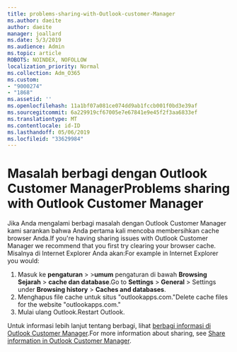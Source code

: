 ```yaml
---
title: problems-sharing-with-Outlook-customer-Manager
ms.author: daeite
author: daeite
manager: joallard
ms.date: 5/3/2019
ms.audience: Admin
ms.topic: article
ROBOTS: NOINDEX, NOFOLLOW
localization_priority: Normal
ms.collection: Adm_O365
ms.custom:
- "9000274"
- "1868"
ms.assetid: ''
ms.openlocfilehash: 11a1bf07a081ce074dd9ab1fccb001f0bd3e39af
ms.sourcegitcommit: 6a229919cf67005e7e67841e9e45f2f3aa6833ef
ms.translationtype: MT
ms.contentlocale: id-ID
ms.lasthandoff: 05/06/2019
ms.locfileid: "33629984"
---
```

# <a name="problems-sharing-with-outlook-customer-manager"></a><span data-ttu-id="c6275-102">Masalah berbagi dengan Outlook Customer Manager</span><span class="sxs-lookup"><span data-stu-id="c6275-102">Problems sharing with Outlook Customer Manager</span></span> 

<span data-ttu-id="c6275-103">Jika Anda mengalami berbagi masalah dengan Outlook Customer Manager kami sarankan bahwa Anda pertama kali mencoba membersihkan cache browser Anda.</span><span class="sxs-lookup"><span data-stu-id="c6275-103">If you're having sharing issues with Outlook Customer Manager we recommend that you first try clearing your browser cache.</span></span> <span data-ttu-id="c6275-104">Misalnya di Internet Explorer Anda akan:</span><span class="sxs-lookup"><span data-stu-id="c6275-104">For example in Internet Explorer you would:</span></span>
1. <span data-ttu-id="c6275-105">Masuk ke **pengaturan** > >**umum** pengaturan di bawah **Browsing Sejarah** > **cache dan database**.</span><span class="sxs-lookup"><span data-stu-id="c6275-105">Go to **Settings** > **General** > Settings under **Browsing history** > **Caches and databases**.</span></span>
2. <span data-ttu-id="c6275-106">Menghapus file cache untuk situs "outlookapps.com."</span><span class="sxs-lookup"><span data-stu-id="c6275-106">Delete cache files for the website "outlookapps.com."</span></span>
3. <span data-ttu-id="c6275-107">Mulai ulang Outlook.</span><span class="sxs-lookup"><span data-stu-id="c6275-107">Restart Outlook.</span></span>

<span data-ttu-id="c6275-108">Untuk informasi lebih lanjut tentang berbagi, lihat [berbagi informasi di Outlook Customer Manager](https://support.office.com/article/4f26cc69-67da-4cd5-b344-02d1a4799310%20).</span><span class="sxs-lookup"><span data-stu-id="c6275-108">For more information about sharing, see [Share information in Outlook Customer Manager](https://support.office.com/article/4f26cc69-67da-4cd5-b344-02d1a4799310%20).</span></span> 